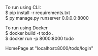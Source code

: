 To run using CLI:  
    $ pip install -r requirements.txt  
    $ py manage.py runserver 0.0.0.0:8000  
  
To run using Docker  
    $ docker build -t todo .  
    $ docker run -p 8000:8000 todo  
  
HomePage at "localhost:8000/todo/login"  